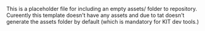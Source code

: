 This is a placeholder file for including an empty assets/ folder to repository. Cureently this template doesn't have any assets and due to tat doesn't generate the assets folder by default (which is mandatory for KIT dev tools.)
